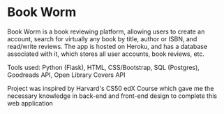 # Book Worm

Book Worm is a book reviewing platform, allowing users to create an account, search for virtually any book by title, author or ISBN, and read/write reviews.
The app is hosted on Heroku, and has a database associated with it, which stores all user accounts, book reviews, etc. 

Tools used: Python (Flask), HTML, CSS/Bootstrap, SQL (Postgres), Goodreads API, Open Library Covers API

Project was inspired by Harvard's CS50 edX Course which gave me the necessary knowledge in back-end and front-end design to complete this web application
